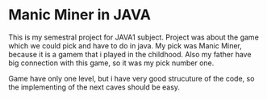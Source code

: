 # Manic Miner in JAVA

This is my semestral project for JAVA1 subject. Project was about the game which we could pick and have to do in java. My pick was Manic Miner, because it is a gamem that i played in the childhood. Also my father have big connection with this game, so it was my pick number one. 

Game have only one level, but i have very good strucuture of the code, so the implementing of the next caves should be easy.
